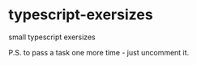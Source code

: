 # typescript-exersizes

small typescript exersizes

P.S. to pass a task one more time - just uncomment it.